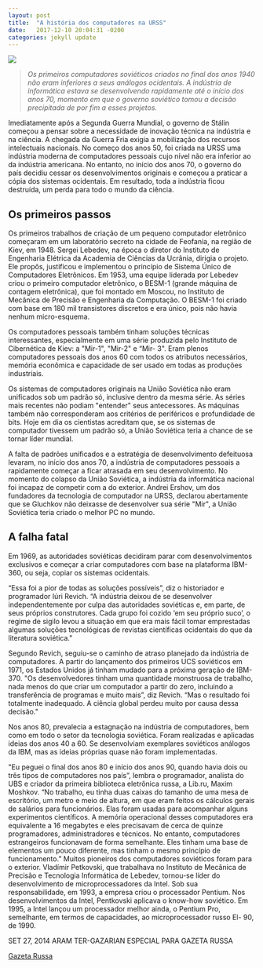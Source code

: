 ```yaml
---
layout: post
title:  "A história dos computadores na URSS"
date:   2017-12-10 20:04:31 -0200
categories: jekyll update
---
```


![](https://cdni.rbth.com/rbthmedia/images/web/en-rbth/images/2014-09/big/RIAN_00581719.HR.ru_468.jpg)

>_Os primeiros computadores soviéticos criados no final dos anos 1940 não eram inferiores a seus análogos ocidentais. A indústria de informática estava se desenvolvendo rapidamente até o início dos anos 70, momento em que o governo soviético tomou a decisão precipitada de por fim a esses projetos._

Imediatamente após a Segunda Guerra Mundial, o governo de Stálin começou a pensar sobre a necessidade de inovação técnica na indústria e na ciência. A chegada da Guerra Fria exigia a mobilização dos recursos intelectuais nacionais. No começo dos anos 50, foi criada na URSS uma indústria moderna de computadores pessoais cujo nível não era inferior ao da indústria americana. No entanto, no início dos anos 70,  o governo do país decidiu cessar os desenvolvimentos originais e começou a praticar a cópia dos sistemas ocidentais. Em resultado, toda a indústria ficou destruída, um perda para todo o mundo da ciência.

## Os primeiros passos

Os primeiros trabalhos de criação de um pequeno computador eletrônico começaram em um laboratório secreto na cidade de Feofania, na região de Kiev, em 1948. Sergei Lebedev, na época o diretor do Instituto de Engenharia Elétrica da Academia de Ciências da Ucrânia, dirigia o projeto. Ele propôs, justificou e implementou o princípio de Sistema Único de Computadores Eletrônicos. Em 1953, uma equipe liderada por Lebedev criou o primeiro computador eletrônico, o BESM-1 (grande máquina de contagem eletrônica), que foi montado em Moscou, no Instituto de Mecânica de Precisão e Engenharia da Computação. O BESM-1 foi criado com base em 180 mil transistores discretos e era único, pois não havia nenhum micro-esquema.

Os computadores pessoais também tinham soluções técnicas interessantes, especialmente em uma série produzida pelo Instituto de Cibernética de Kiev: a "Mir-1", "Mir-2" e “Mir- 3". Eram plenos computadores pessoais dos anos 60 com todos os atributos necessários, memória econômica e capacidade de ser usado em todas as produções industriais.

Os sistemas de computadores originais na União Soviética não eram unificados sob um padrão só, inclusive dentro da mesma série. As séries mais recentes não podiam "entender" seus antecessores. As máquinas também não corresponderam aos critérios de periféricos e profundidade de bits. Hoje em dia os cientistas acreditam que, se os sistemas de computador tivessem um padrão só, a União Soviética teria a chance de se tornar líder mundial. 

A falta de padrões unificados e a estratégia de desenvolvimento defeituosa levaram, no início dos anos 70, a indústria de computadores  pessoais a rapidamente começar  a ficar atrasada em seu desenvolvimento. No momento do colapso da União Soviética, a indústria da informática nacional foi incapaz de competir com a do exterior. Andrei Ershov, um dos fundadores da tecnologia de computador na URSS, declarou abertamente que se Gluchkov não deixasse de desenvolver sua série "Mir", a União Soviética teria criado o melhor PC no mundo.

## A falha fatal

Em 1969, as autoridades soviéticas decidiram parar com  desenvolvimentos exclusivos e começar a criar computadores com base na plataforma IBM-360, ou seja, copiar os sistemas ocidentais.

“Essa foi a pior de todas as soluções possíveis”, diz o historiador e programador Iúri Revich. “A indústria deixou de se desenvolver independentemente por culpa das autoridades soviéticas e, em parte, de seus próprios construtores. Cada grupo foi cozido ‘em seu próprio suco’, o regime de sigilo levou a situação em que era mais fácil tomar emprestadas algumas soluções tecnológicas de revistas científicas ocidentais do que da literatura soviética."

Segundo Revich, seguiu-se o caminho de atraso planejado da indústria de computadores. A partir do lançamento dos primeiros UCS soviéticos em 1971, os Estados Unidos já tinham mudado para a próxima geração de IBM-370.
"Os desenvolvedores tinham uma quantidade monstruosa de trabalho, nada menos do que criar um computador a partir do zero, incluindo a transferência de programas e muito mais”, diz Revich. “Mas o resultado foi totalmente inadequado. A ciência global perdeu muito por causa dessa decisão."

Nos anos 80, prevalecia a estagnação na indústria de computadores, bem como em todo o setor da tecnologia soviética. Foram realizadas e aplicadas ideias dos anos 40 a 60. Se desenvolviam exemplares soviéticos análogos da IBM, mas as ideias próprias quase não foram implementadas.

"Eu peguei o final dos anos 80 e início dos anos 90, quando havia dois ou três tipos de computadores nos país”, lembra o programador, analista do UBS e criador da primeira biblioteca eletrônica russa, a Lib.ru, Maxim Moshkov. “No trabalho, eu tinha duas caixas do tamanho de uma mesa de escritório, um metro e meio de altura, em que eram feitos os cálculos gerais de salários para funcionários. Elas foram usadas ​​para acompanhar alguns experimentos científicos. A memória operacional desses computadores era equivalente a 16 megabytes e eles precisavam de cerca de quinze programadores, administradores e técnicos.  No entanto, computadores estrangeiros funcionavam de forma semelhante. Eles tinham uma base de elementos um pouco diferente, mas tinham o mesmo princípio de funcionamento.”
Muitos pioneiros dos computadores soviéticos foram para o exterior. Vladímir Petkovski, que trabalhava no Instituto de Mecânica de Precisão e Tecnologia Informática de Lebedev, tornou-se líder do desenvolvimento de microprocessadores da Intel. Sob sua responsabilidade, em 1993, a empresa criou o processador Pentium. Nos desenvolvimentos da Intel, Pentkovski aplicava o know-how soviético.
Em 1995, a Intel lançou um processador melhor ainda, o Pentium Pro, semelhante, em termos de capacidades, ao microprocessador russo El- 90, de 1990.

SET 27, 2014 
ARAM TER-GAZARIAN ESPECIAL PARA GAZETA RUSSA

[Gazeta Russa](https://br.rbth.com/ciencia/2014/09/27/a_historia_dos_computadores_na_urss_27567)